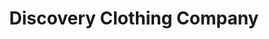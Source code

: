 ---
title: "Discovery Clothing Company"
url: /algonquin/discovery-clothing-company/
shop: Kleidung
---